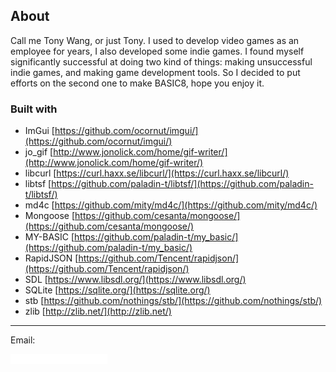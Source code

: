 ## About

Call me Tony Wang, or just Tony. I used to develop video games as an employee for years, I also developed some indie games. I found myself significantly successful at doing two kind of things: making unsuccessful indie games, and making game development tools. So I decided to put efforts on the second one to make BASIC8, hope you enjoy it.

### Built with

* ImGui [https://github.com/ocornut/imgui/](https://github.com/ocornut/imgui/)
* jo_gif [http://www.jonolick.com/home/gif-writer/](http://www.jonolick.com/home/gif-writer/)
* libcurl [https://curl.haxx.se/libcurl/](https://curl.haxx.se/libcurl/)
* libtsf [https://github.com/paladin-t/libtsf/](https://github.com/paladin-t/libtsf/)
* md4c [https://github.com/mity/md4c/](https://github.com/mity/md4c/)
* Mongoose [https://github.com/cesanta/mongoose/](https://github.com/cesanta/mongoose/)
* MY-BASIC [https://github.com/paladin-t/my_basic/](https://github.com/paladin-t/my_basic/)
* RapidJSON [https://github.com/Tencent/rapidjson/](https://github.com/Tencent/rapidjson/)
* SDL [https://www.libsdl.org/](https://www.libsdl.org/)
* SQLite [https://sqlite.org/](https://sqlite.org/)
* stb [https://github.com/nothings/stb/](https://github.com/nothings/stb/)
* zlib [http://zlib.net/](http://zlib.net/)

<hr>

Email:

![](imgs/mailto.png)
